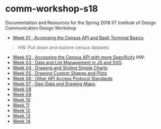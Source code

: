# comm-workshop-s18
Documentation and Resources for the Spring 2018 IIT Institute of Design Communication Design Workshop

- [Week 01 · Accessing the Census API and Bash Terminal Basics](week01/readme.md) 
	
> HW: Pull down and explore census datasets
- [Week 02 · Accessing the Census API with more Specificity](week02/readme.md) HW: 
- [Week 03 · Data and List Management in JS and SVG](week03/readme.md)
- [Week 04 · Drawing and Styling Simple Charts](week04/readme.md)
- [Week 05 · Drawing Custom Shapes and Plots](week05/readme.md)
- [Week 06 · Other API Access Protocol Standards](week06/readme.md)
- [Week 07 · Geo-Data and Drawing Maps](week07/readme.md)
- [Week 08](week08/readme.md)
- [Week 09](week09/readme.md)
- [Week 10](week10/readme.md)
- [Week 11](week11/readme.md)
- [Week 12](week12/readme.md)
- [Week 13](week13/readme.md)
- [Week 14](week14/readme.md)